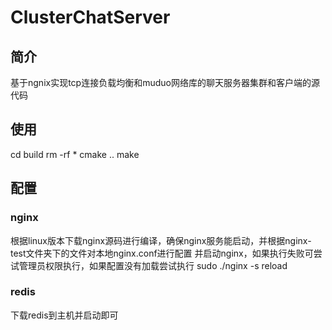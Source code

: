 # ClusterChatServer
## 简介
基于ngnix实现tcp连接负载均衡和muduo网络库的聊天服务器集群和客户端的源代码
## 使用
cd build
rm -rf *
cmake ..
make
## 配置
### nginx
根据linux版本下载nginx源码进行编译，确保nginx服务能启动，并根据nginx-test文件夹下的文件对本地nginx.conf进行配置
并启动nginx，如果执行失败可尝试管理员权限执行，如果配置没有加载尝试执行 sudo ./nginx -s reload
### redis
下载redis到主机并启动即可
